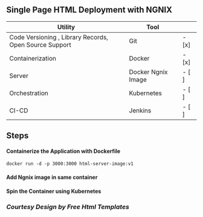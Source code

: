 ## Single Page HTML Deployment with NGNIX



| Utility | Tool |  |
| ------------- | ------------- | ------------- |
| Code Versioning , Library Records, Open Source Support | Git | - [x] |
| Containerization | Docker | - [x] |
| Server| Docker Ngnix Image | - [ ] |
| Orchestration | Kubernetes | - [ ] |
| CI-CD|Jenkins | - [ ] |

## Steps 
 #### Containerize the Application with Dockerfile 
    docker run -d -p 3000:3000 html-server-image:v1
 #### Add Ngnix image in same container
 #### Spin the Container using Kubernetes

### ***Courtesy Design by Free Html Templates***